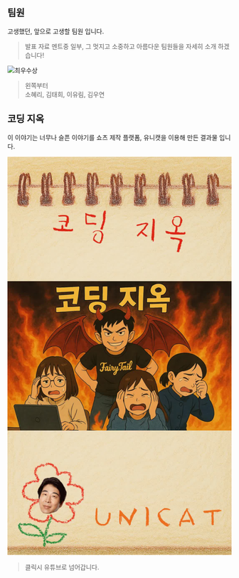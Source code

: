 
## 팀원

고생했던, 앞으로 고생할 팀원 입니다.

> 발표 자료 멘트중 일부, 그 멋지고 소중하고 아름다운 팀원들을 자세히 소개 하겠습니다!

![최우수상](/Pasted%20image%2020250409151628.png)

> 왼쪽부터   
> 소혜리, 김태희, 이유림, 김우연

## 코딩 지옥

이 이야기는 너무나 슬픈 이야기를 쇼츠 제작 플랫폼, 유니캣을 이용해 만든 결과물 입니다.

[![/코딩지옥](thumbnail.jpg)](https://youtube.com/shorts/Jt23LSCds-U?si=brEfFR9T4hz67d0I)

> 클릭시 유튜브로 넘어갑니다.